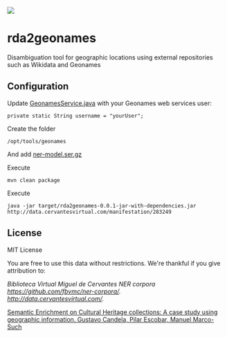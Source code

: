 <a href="http://data.cervantesvirtual.com/"><img src=http://data.cervantesvirtual.com/blog/wp-content/uploads/2017/05/fbvmc.png></a> 

# rda2geonames
Disambiguation tool for geographic locations using external repositories such as Wikidata and Geonames

## Configuration
Update [GeonamesService.java](src/main/java/com/cervantesvirtual/rdf/rda2geonames/GeonameService.java) with your Geonames web services user:
```
private static String username = "yourUser";
```

Create the folder
```
/opt/tools/geonames
```

And add [ner-model.ser.gz](src/main/resources/ner-model.ser.gz)

Execute 
```
mvn clean package
```

Execute 
```
java -jar target/rda2geonames-0.0.1-jar-with-dependencies.jar http://data.cervantesvirtual.com/manifestation/283249
```

## License
MIT License

You are free to use this data without restrictions. We're thankful if you give attribution to:

*Biblioteca Virtual Miguel de Cervantes NER corpora*   
*https://github.com/fbvmc/ner-corpora/.*  
*http://data.cervantesvirtual.com/.*

[Semantic Enrichment on Cultural Heritage collections: A case study using geographic information. Gustavo Candela, Pilar Escobar, Manuel Marco-Such](http://dl.acm.org/citation.cfm?doid=3078081.3078090)


